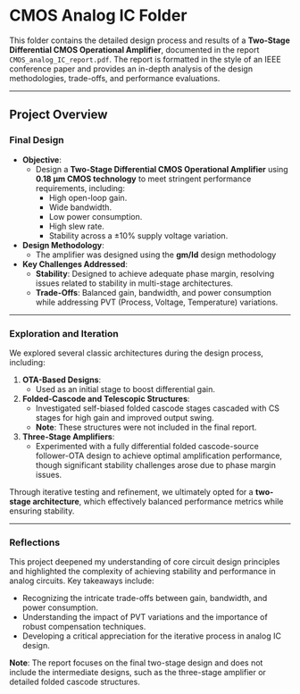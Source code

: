 # CMOS Analog IC Folder

This folder contains the detailed design process and results of a **Two-Stage Differential CMOS Operational Amplifier**, documented in the report `CMOS_analog_IC_report.pdf`. The report is formatted in the style of an IEEE conference paper and provides an in-depth analysis of the design methodologies, trade-offs, and performance evaluations.

---

## Project Overview

### Final Design
- **Objective**:
  - Design a **Two-Stage Differential CMOS Operational Amplifier** using **0.18 µm CMOS technology** to meet stringent performance requirements, including:
    - High open-loop gain.
    - Wide bandwidth.
    - Low power consumption.
    - High slew rate.
    - Stability across a ±10% supply voltage variation.
- **Design Methodology**:
  - The amplifier was designed using the **gm/Id** design methodology
- **Key Challenges Addressed**:
  - **Stability**: Designed to achieve adequate phase margin, resolving issues related to stability in multi-stage architectures.
  - **Trade-Offs**: Balanced gain, bandwidth, and power consumption while addressing PVT (Process, Voltage, Temperature) variations.

---

### Exploration and Iteration
We explored several classic architectures during the design process, including:
1. **OTA-Based Designs**:
   - Used as an initial stage to boost differential gain.
2. **Folded-Cascode and Telescopic Structures**:
   - Investigated self-biased folded cascode stages cascaded with CS stages for high gain and improved output swing.
   - **Note**: These structures were not included in the final report.
3. **Three-Stage Amplifiers**:
   - Experimented with a fully differential folded cascode-source follower-OTA design to achieve optimal amplification performance, though significant stability challenges arose due to phase margin issues.

Through iterative testing and refinement, we ultimately opted for a **two-stage architecture**, which effectively balanced performance metrics while ensuring stability.

---

### Reflections
This project deepened my understanding of core circuit design principles and highlighted the complexity of achieving stability and performance in analog circuits. Key takeaways include:
- Recognizing the intricate trade-offs between gain, bandwidth, and power consumption.
- Understanding the impact of PVT variations and the importance of robust compensation techniques.
- Developing a critical appreciation for the iterative process in analog IC design.

**Note**: The report focuses on the final two-stage design and does not include the intermediate designs, such as the three-stage amplifier or detailed folded cascode structures.


